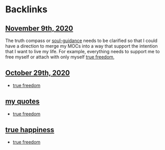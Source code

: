 
# Backlinks
## [November 9th, 2020](<November 9th, 2020.md>)
The truth compass or [soul-guidance](<soul-guidance.md>) needs to be clarified so that I could have a direction to merge my MOCs into a way that support the intention that I want to live my life. For example, everything needs to support me to free myself or attach with only myself [true freedom](<true freedom.md>),

## [October 29th, 2020](<October 29th, 2020.md>)
- [true freedom](<true freedom.md>)

## [my quotes](<my quotes.md>)
- [true freedom](<true freedom.md>)

## [true happiness](<true happiness.md>)
- [true freedom](<true freedom.md>)

